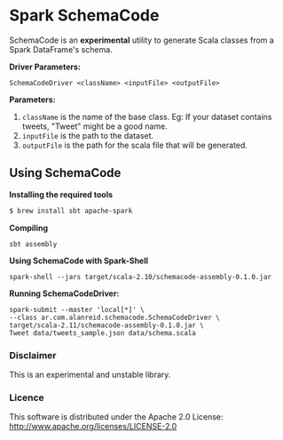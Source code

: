 # Spark SchemaCode
SchemaCode is an **experimental** utility to generate Scala classes from a Spark DataFrame's schema.

**Driver Parameters:**
```
SchemaCodeDriver <className> <inputFile> <outputFile>
```

**Parameters:**

1. `className` is the name of the base class. Eg: If your dataset contains tweets, "Tweet" might be a good name.
2. `inputFile` is the path to the dataset.
3. `outputFile` is the path for the scala file that will be generated.


## Using SchemaCode
**Installing the required tools**
```bash
$ brew install sbt apache-spark
```

**Compiling**
```
sbt assembly
```

**Using SchemaCode with Spark-Shell**
```
spark-shell --jars target/scala-2.10/schemacode-assembly-0.1.0.jar
```

**Running SchemaCodeDriver:**
```
spark-submit --master 'local[*]' \
--class ar.com.alanreid.schemacode.SchemaCodeDriver \
target/scala-2.11/schemacode-assembly-0.1.0.jar \
Tweet data/tweets_sample.json data/schema.scala
```

### Disclaimer
This is an experimental and unstable library.

### Licence
This software is distributed under the Apache 2.0 License: http://www.apache.org/licenses/LICENSE-2.0
